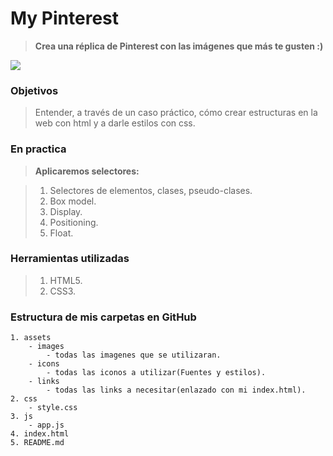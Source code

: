 # My Pinterest #

> __Crea una réplica de Pinterest con las imágenes que más te gusten :)__

![](https://laboratoria.github.io/pinterestify/s)

### Objetivos ###

> Entender, a través de un caso práctico, cómo crear estructuras en la web con html y a darle estilos con css.

### En practica ###

>__Aplicaremos selectores:__

> 1. Selectores de elementos, clases, pseudo-clases.
> 2. Box model.
> 3. Display.
> 4. Positioning.
> 5. Float.

### Herramientas utilizadas ###

> 1. HTML5.
> 2. CSS3.

### Estructura de mis carpetas en GitHub ###
```Pinterest
1. assets
    - images
        - todas las imagenes que se utilizaran.
    - icons
        - todas las iconos a utilizar(Fuentes y estilos).
    - links
        - todas las links a necesitar(enlazado con mi index.html).
2. css
    - style.css
3. js
    - app.js
4. index.html
5. README.md
```
   